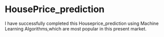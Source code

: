 # HousePrice_prediction
I have successfully completed this Houseprice_prediction using Machine Learning Algorithms,which are most popular in this present market.
